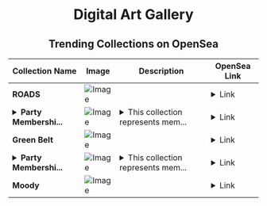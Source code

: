 <div align="center">

# Digital Art Gallery

## Trending Collections on OpenSea

| Collection Name                       | Image                                                                                     | Description                       | OpenSea Link                                                                                          |
|---------------------------------------|-------------------------------------------------------------------------------------------|-----------------------------------|--------------------------------------------------------------------------------------------------------|
| **ROADS** | ![Image](https://i.seadn.io/s/raw/files/32f8d24dbf8dcd79e5ff8270f8e66a7a.jpg?w=500&auto=format?w=200&auto=format) |  | <details><summary>Link</summary>[ROADS](https://opensea.io/collection/roads-20)</details> |
| **<details><summary>Party Membershi...</summary>Party Memberships: CyberUnit</details>** | ![Image](https://i.seadn.io/s/raw/files/d927d3099257832e7e94bc703b32b1e5.png?w=500&auto=format?w=200&auto=format) | <details><summary>This collection represents mem...</summary>This collection represents memberships in the following Party: CyberUnit. Head to https://base.party.app/party/0x75ba48d40bb66d86a4e01c7c07bf78f286b3b1da to view the Party's latest activity.</details> | <details><summary>Link</summary>[Party Memberships: CyberUnit](https://opensea.io/collection/party-memberships-cyberunit)</details> |
| **Green Belt** | ![Image](https://i.seadn.io/s/raw/files/5b91ef903a56043bc50efef7b62c9c79.jpg?w=500&auto=format?w=200&auto=format) |  | <details><summary>Link</summary>[Green Belt](https://opensea.io/collection/green-belt)</details> |
| **<details><summary>Party Membershi...</summary>Party Memberships: QuantumCore</details>** | ![Image](https://i.seadn.io/s/raw/files/d927d3099257832e7e94bc703b32b1e5.png?w=500&auto=format?w=200&auto=format) | <details><summary>This collection represents mem...</summary>This collection represents memberships in the following Party: QuantumCore. Head to https://base.party.app/party/0x63802b322cd3714544aa3ee51fda22febf97efd4 to view the Party's latest activity.</details> | <details><summary>Link</summary>[Party Memberships: QuantumCore](https://opensea.io/collection/party-memberships-quantumcore)</details> |
| **Moody** | ![Image](https://i.seadn.io/s/raw/files/6784f3442d55cff18f31a46d003ed6fc.webp?w=500&auto=format?w=200&auto=format) |  | <details><summary>Link</summary>[Moody](https://opensea.io/collection/moody-26)</details> |

</div>